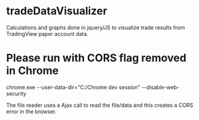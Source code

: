 # tradeDataVisualizer
Calculations and graphs done in jquery/JS to visualize trade results from TradingView paper account data.

# Please run with CORS flag removed in Chrome
chrome.exe --user-data-dir="C:/Chrome dev session" --disable-web-security

The file reader uses a Ajax call to read the file/data and this creates a CORS error in the browser. 
